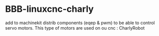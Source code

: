 BBB-linuxcnc-charly
===================

add to machinekit distrib components (eqep &amp; pwm) to be able to control servo motors. This type of motors are used on ou cnc : CharlyRobot
